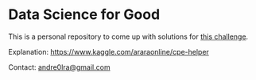 # Data Science for Good

This is a personal repository to come up with solutions for [this challenge][1].

Explanation: <https://www.kaggle.com/araraonline/cpe-helper>

Contact: <andre0lra@gmail.com>

[1]: https://www.kaggle.com/center-for-policing-equity/data-science-for-good/
